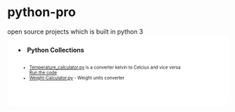 
<h1>python-pro</h1>
open source projects which is built in python 3

<li style="padding:25px; background-color:white;border-radius:10px;"> <b> Python Collections</b>
<ul style="padding:25px;font-size:10px"><li> <a href="https://github.com/amalbenny/python-pro/blob/cap/temperature-calc/Temperature_calculator.py" >Temperature_calculator.py</a>
is a converter kelvin to Celcius and vice versa<br/> 
 <a href="https://ideone.com/cELp7M"> Run the code </a>
</li>
<li> <a href="weight-calc/weight-calculator.py">Weight-Calculator.py</a> - Weight units converter
</li></ul>
</li>

